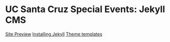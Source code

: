 # UC Santa Cruz Special Events: Jekyll CMS
 
[Site Preview](https://specialevents.netlify.com)
[Installing Jekyll](https://jekyllrb.com)
[Theme templates](https://github.com/luckyluke007/specialevents-redesign)

